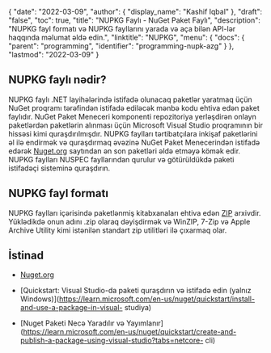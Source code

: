 {
  "date": "2022-03-09",
  "author": {
    "display_name": "Kashif Iqbal"
},
  "draft": "false",
  "toc": true,
  "title": "NUPKG Faylı - NuGet Paket Faylı",
  "description": "NUPKG fayl formatı və NUPKG fayllarını yarada və aça bilən API-lər haqqında məlumat əldə edin.",
  "linktitle": "NUPKG",
  "menu": {
    "docs": {
      "parent": "programming",
      "identifier": "programming-nupk-azg"
}
},
  "lastmod": "2022-03-09"
}

## NUPKG faylı nədir?

NUPKG faylı .NET layihələrində istifadə olunacaq paketlər yaratmaq üçün NuGet proqramı tərəfindən istifadə ediləcək mənbə kodu ehtiva edən paket faylıdır. NuGet Paket Meneceri komponenti repozitoriya yerləşdirən onlayn paketlərdən paketlərin alınması üçün Microsoft Visual Studio proqramının bir hissəsi kimi quraşdırılmışdır. NUPKG faylları tərtibatçılara inkişaf paketlərini əl ilə endirmək və quraşdırmaq əvəzinə NuGet Paket Menecerindən istifadə edərək [Nuget.org](https://nuget.org) saytından ən son paketləri əldə etməyə kömək edir. NUPKG faylları NUSPEC fayllarından qurulur və götürüldükdə paketi istifadəçi sisteminə quraşdırın.

## NUPKG fayl formatı

NUPKG faylları içərisində paketlənmiş kitabxanaları ehtiva edən [ZIP](/compression/zip/) arxivdir. Yüklədikdə onun adını .zip olaraq dəyişdirmək və WinZIP, 7-Zip və Apple Archive Utility kimi istənilən standart zip utilitləri ilə çıxarmaq olar.

## İstinad

* [Nuget.org](https://nuget.org)

* [Quickstart: Visual Studio-da paketi quraşdırın və istifadə edin (yalnız Windows)](https://learn.microsoft.com/en-us/nuget/quickstart/install-and-use-a-package-in-visual- studiya)

* [Nuget Paketi Necə Yaradılır və Yayımlanır](https://learn.microsoft.com/en-us/nuget/quickstart/create-and-publish-a-package-using-visual-studio?tabs=netcore- cli)


